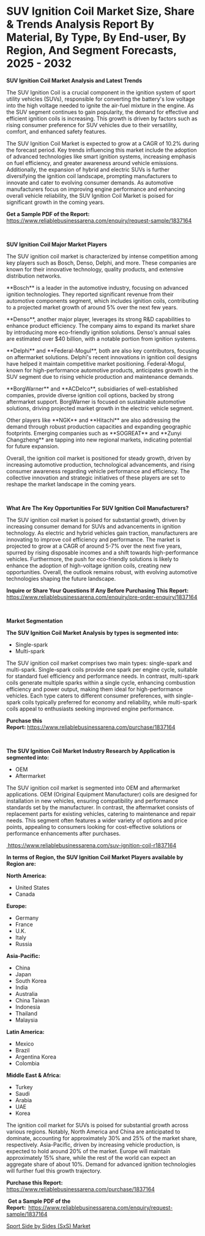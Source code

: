 <p><h1>SUV Ignition Coil Market Size, Share & Trends Analysis Report By Material, By Type, By End-user, By Region, And Segment Forecasts, 2025 - 2032</h1></p><p><strong>SUV Ignition Coil Market Analysis and Latest Trends</strong></p>
<p><p>The SUV Ignition Coil is a crucial component in the ignition system of sport utility vehicles (SUVs), responsible for converting the battery's low voltage into the high voltage needed to ignite the air-fuel mixture in the engine. As the SUV segment continues to gain popularity, the demand for effective and efficient ignition coils is increasing. This growth is driven by factors such as rising consumer preference for SUV vehicles due to their versatility, comfort, and enhanced safety features. </p><p>The SUV Ignition Coil Market is expected to grow at a CAGR of 10.2% during the forecast period. Key trends influencing this market include the adoption of advanced technologies like smart ignition systems, increasing emphasis on fuel efficiency, and greater awareness around vehicle emissions. Additionally, the expansion of hybrid and electric SUVs is further diversifying the ignition coil landscape, prompting manufacturers to innovate and cater to evolving consumer demands. As automotive manufacturers focus on improving engine performance and enhancing overall vehicle reliability, the SUV Ignition Coil Market is poised for significant growth in the coming years.</p></p>
<p><strong>Get a Sample PDF of the Report:&nbsp;</strong> <a href="https://www.reliablebusinessarena.com/enquiry/request-sample/1837164?utm_campaign=3535&utm_medium=2&utm_source=Github&utm_content=ia&utm_term=31032025&utm_id=suv-ignition-coil">https://www.reliablebusinessarena.com/enquiry/request-sample/1837164</a></p>
<p>&nbsp;</p>
<p><strong>SUV Ignition Coil Major Market Players</strong></p>
<p><p>The SUV ignition coil market is characterized by intense competition among key players such as Bosch, Denso, Delphi, and more. These companies are known for their innovative technology, quality products, and extensive distribution networks.</p><p>**Bosch** is a leader in the automotive industry, focusing on advanced ignition technologies. They reported significant revenue from their automotive components segment, which includes ignition coils, contributing to a projected market growth of around 5% over the next few years.</p><p>**Denso**, another major player, leverages its strong R&D capabilities to enhance product efficiency. The company aims to expand its market share by introducing more eco-friendly ignition solutions. Denso's annual sales are estimated over $40 billion, with a notable portion from ignition systems.</p><p>**Delphi** and **Federal-Mogul**, both are also key contributors, focusing on aftermarket solutions. Delphi's recent innovations in ignition coil designs have helped it maintain competitive market positioning. Federal-Mogul, known for high-performance automotive products, anticipates growth in the SUV segment due to rising vehicle production and maintenance demands.</p><p>**BorgWarner** and **ACDelco**, subsidiaries of well-established companies, provide diverse ignition coil options, backed by strong aftermarket support. BorgWarner is focused on sustainable automotive solutions, driving projected market growth in the electric vehicle segment.</p><p>Other players like **NGK** and **Hitachi** are also addressing the demand through robust production capacities and expanding geographic footprints. Emerging companies such as **SOGREAT** and **Zunyi Changzheng** are tapping into new regional markets, indicating potential for future expansion.</p><p>Overall, the ignition coil market is positioned for steady growth, driven by increasing automotive production, technological advancements, and rising consumer awareness regarding vehicle performance and efficiency. The collective innovation and strategic initiatives of these players are set to reshape the market landscape in the coming years.</p></p>
<p>&nbsp;</p>
<p><strong>What Are The Key Opportunities For SUV Ignition Coil Manufacturers?</strong></p>
<p><p>The SUV ignition coil market is poised for substantial growth, driven by increasing consumer demand for SUVs and advancements in ignition technology. As electric and hybrid vehicles gain traction, manufacturers are innovating to improve coil efficiency and performance. The market is projected to grow at a CAGR of around 5-7% over the next five years, spurred by rising disposable incomes and a shift towards high-performance vehicles. Furthermore, the push for eco-friendly solutions is likely to enhance the adoption of high-voltage ignition coils, creating new opportunities. Overall, the outlook remains robust, with evolving automotive technologies shaping the future landscape.</p></p>
<p><strong>Inquire or Share Your Questions If Any Before Purchasing This Report:</strong> <a href="https://www.reliablebusinessarena.com/enquiry/pre-order-enquiry/1837164?utm_campaign=3535&utm_medium=2&utm_source=Github&utm_content=ia&utm_term=31032025&utm_id=suv-ignition-coil">https://www.reliablebusinessarena.com/enquiry/pre-order-enquiry/1837164</a></p>
<p>&nbsp;</p>
<p><strong>Market Segmentation</strong></p>
<p><strong>The SUV Ignition Coil Market Analysis by types is segmented into:</strong></p>
<p><ul><li>Single-spark</li><li>Multi-spark</li></ul></p>
<p><p>The SUV ignition coil market comprises two main types: single-spark and multi-spark. Single-spark coils provide one spark per engine cycle, suitable for standard fuel efficiency and performance needs. In contrast, multi-spark coils generate multiple sparks within a single cycle, enhancing combustion efficiency and power output, making them ideal for high-performance vehicles. Each type caters to different consumer preferences, with single-spark coils typically preferred for economy and reliability, while multi-spark coils appeal to enthusiasts seeking improved engine performance.</p></p>
<p><strong>Purchase this Report:&nbsp;</strong><a href="https://www.reliablebusinessarena.com/purchase/1837164?utm_campaign=3535&utm_medium=2&utm_source=Github&utm_content=ia&utm_term=31032025&utm_id=suv-ignition-coil">https://www.reliablebusinessarena.com/purchase/1837164</a></p>
<p>&nbsp;</p>
<p><strong>The SUV Ignition Coil Market Industry Research by Application is segmented into:</strong></p>
<p><ul><li>OEM</li><li>Aftermarket</li></ul></p>
<p><p>The SUV ignition coil market is segmented into OEM and aftermarket applications. OEM (Original Equipment Manufacturer) coils are designed for installation in new vehicles, ensuring compatibility and performance standards set by the manufacturer. In contrast, the aftermarket consists of replacement parts for existing vehicles, catering to maintenance and repair needs. This segment often features a wider variety of options and price points, appealing to consumers looking for cost-effective solutions or performance enhancements after purchases.</p></p>
<p><a href="https://www.reliablebusinessarena.com/suv-ignition-coil-r1837164?utm_campaign=3535&utm_medium=2&utm_source=Github&utm_content=ia&utm_term=31032025&utm_id=suv-ignition-coil">&nbsp;https://www.reliablebusinessarena.com/suv-ignition-coil-r1837164</a></p>
<p><strong>In terms of Region, the SUV Ignition Coil Market Players available by Region are:</strong></p>
<p>
    <p> <strong> North America: </strong>
        <ul>
            <li>United States</li>
            <li>Canada</li>
        </ul>
        </p> 
    <p> <strong> Europe: </strong>
        <ul>
            <li>Germany</li>
            <li>France</li>
            <li>U.K.</li>
            <li>Italy</li>
            <li>Russia</li>
        </ul>
        </p> 
    <p> <strong> Asia-Pacific: </strong>
        <ul>
            <li>China</li>
            <li>Japan</li>
            <li>South Korea</li>
            <li>India</li>
            <li>Australia</li>
            <li>China Taiwan</li>
            <li>Indonesia</li>
            <li>Thailand</li>
            <li>Malaysia</li>
        </ul>
        </p> 
    <p> <strong> Latin America: </strong>
        <ul>
            <li>Mexico</li>
            <li>Brazil</li>
            <li>Argentina Korea</li>
            <li>Colombia</li>
        </ul>
        </p> 
    <p> <strong> Middle East & Africa: </strong>
        <ul>
            <li>Turkey</li>
            <li>Saudi</li>
            <li>Arabia</li>
            <li>UAE</li>
            <li>Korea</li>
        </ul>
    </p>
    </p>
<p><p>The ignition coil market for SUVs is poised for substantial growth across various regions. Notably, North America and China are anticipated to dominate, accounting for approximately 30% and 25% of the market share, respectively. Asia-Pacific, driven by increasing vehicle production, is expected to hold around 20% of the market. Europe will maintain approximately 15% share, while the rest of the world can expect an aggregate share of about 10%. Demand for advanced ignition technologies will further fuel this growth trajectory.</p></p>
<p><strong>Purchase this Report: </strong><a href="https://www.reliablebusinessarena.com/purchase/1837164?utm_campaign=3535&utm_medium=2&utm_source=Github&utm_content=ia&utm_term=31032025&utm_id=suv-ignition-coil">https://www.reliablebusinessarena.com/purchase/1837164</a></p>
<p>&nbsp;<strong>Get a Sample PDF of the Report:&nbsp;&nbsp;</strong><a href="https://www.reliablebusinessarena.com/enquiry/request-sample/1837164?utm_campaign=3535&utm_medium=2&utm_source=Github&utm_content=ia&utm_term=31032025&utm_id=suv-ignition-coil">https://www.reliablebusinessarena.com/enquiry/request-sample/1837164</a></p>
<p><strong></strong></p>
<p><p><a href="https://github.com/yepezkommakp/Market-Research-Report-List-1/blob/main/sport-side-by-sides-sxs-market.md?utm_campaign=3535&utm_medium=2&utm_source=Github&utm_content=ia&utm_term=31032025&utm_id=suv-ignition-coil">Sport Side by Sides (SxS) Market</a></p></p>